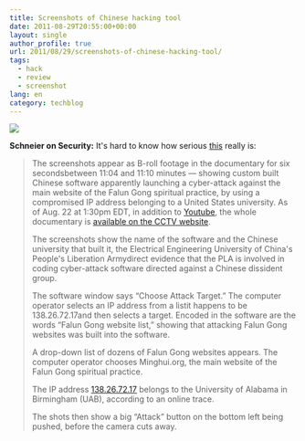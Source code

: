 ```yaml
---
title: Screenshots of Chinese hacking tool
date: 2011-08-29T20:55:00+00:00
layout: single
author_profile: true
url: 2011/08/29/screenshots-of-chinese-hacking-tool/
tags:
  - hack
  - review
  - screenshot
lang: en
category: techblog
---
```

[![](http://3.bp.blogspot.com/-oUPHLf8F1OE/Tlv1iJZIGGI/AAAAAAAAD_0/oZOXirKT5Bs/s320/575.0.1.0.16777215.0.stories.large.2011.08.22.CCTV-7-2.jpg)](http://3.bp.blogspot.com/-oUPHLf8F1OE/Tlv1iJZIGGI/AAAAAAAAD_0/oZOXirKT5Bs/s1600/575.0.1.0.16777215.0.stories.large.2011.08.22.CCTV-7-2.jpg)

**Schneier on Security:** It's hard to know how serious [this](http://www.theepochtimes.com/n2/china-news/slip-up-in-chinese-military-tv-show-reveals-more-than-intended-60619.html) really is:

> The screenshots appear as B-roll footage in the documentary for six seconds­between 11:04 and 11:10 minutes — showing custom built Chinese software apparently launching a cyber-attack against the main website of the Falun Gong spiritual practice, by using a compromised IP address belonging to a United States university. As of Aug. 22 at 1:30pm EDT, in addition to [Youtube](http://ept.ms/oxUW6k), the whole documentary is [available on the CCTV website](http://military.cntv.cn/program/jskj/20110717/100139.shtml).
> 
> The screenshots show the name of the software and the Chinese university that built it, the Electrical Engineering University of China's People's Liberation Army­direct evidence that the PLA is involved in coding cyber-attack software directed against a Chinese dissident group.
> 
> The software window says “Choose Attack Target.” The computer operator selects an IP address from a list­it happens to be 138.26.72.17­and then selects a target. Encoded in the software are the words “Falun Gong website list,” showing that attacking Falun Gong websites was built into the software.
> 
> A drop-down list of dozens of Falun Gong websites appears. The computer operator chooses Minghui.org, the main website of the Falun Gong spiritual practice.
> 
> The IP address [138.26.72.17](http://www.ip-adress.com/whois/uab.edu) belongs to the University of Alabama in Birmingham (UAB), according to an online trace.
> 
> The shots then show a big “Attack” button on the bottom left being pushed, before the camera cuts away.